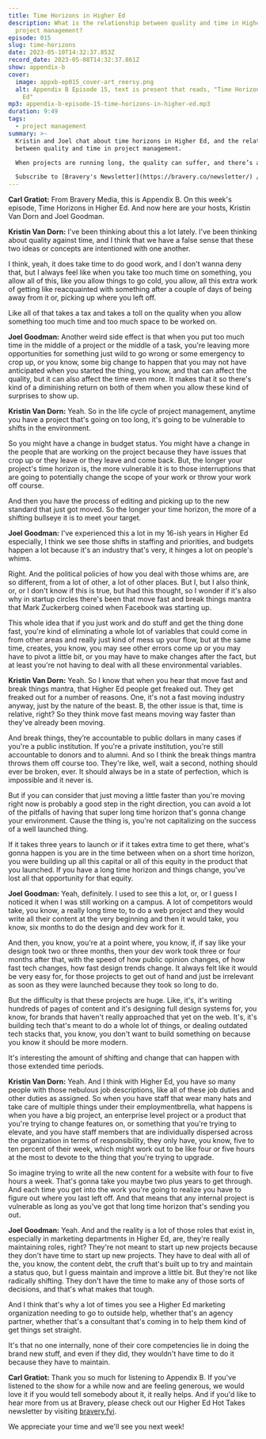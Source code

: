 ```yaml
---
title: Time Horizons in Higher Ed
description: What is the relationship between quality and time in Higher Ed
  project management?
episode: 015
slug: time-horizons
date: 2023-05-10T14:32:37.853Z
record_date: 2023-05-08T14:32:37.861Z
show: appendix-b
cover:
  image: appxb-ep015_cover-art_reersy.png
  alt: Appendix B Episode 15, text is present that reads, "Time Horizons in Higher
    Ed"
mp3: appendix-b-episode-15-time-horizons-in-higher-ed.mp3
duration: 9:49
tags:
  - project management
summary: >-
  Kristin and Joel chat about time horizons in Higher Ed, and the relationship
  between quality and time in project management. 

  When projects are running long, the quality can suffer, and there’s an increased risk of random events and changes to the environment. Sometimes moving faster can help eliminate these pitfalls altogether.

  Subscribe to [Bravery's Newsletter](https://bravery.co/newsletter/) / [Follow Joel](https://www.linkedin.com/in/joelgoodman/) / [Follow Kristin](https://www.linkedin.com/in/kristinvandorn/) / [Follow Bravery on LinkedIn](https://www.linkedin.com/company/bravery-media/)
---
```

**Carl Gratiot:**
From Bravery Media, this is Appendix B. On this week's episode, Time Horizons in Higher Ed. And now here are your hosts, Kristin Van Dorn and Joel Goodman. 

**Kristin Van Dorn:**
I've been thinking about this a lot lately. I've been thinking about quality against time, and I think that we have a false sense that these two ideas or concepts are intentioned with one another.

I think, yeah, it does take time to do good work, and I don't wanna deny that, but I always feel like when you take too much time on something, you allow all of this, like you allow things to go cold, you allow, all this extra work of getting like reacquainted with something after a couple of days of being away from it or, picking up where you left off.

Like all of that takes a tax and takes a toll on the quality when you allow something too much time and too much space to be worked on. 

**Joel Goodman:**
Another weird side effect is that when you put too much time in the middle of a project or the middle of a task, you're leaving more opportunities for something just wild to go wrong or some emergency to crop up, or you know, some big change to happen that you may not have anticipated when you started the thing, you know, and that can affect the quality, but it can also affect the time even more. It makes that it so there's kind of a diminishing return on both of them when you allow these kind of surprises to show up.

**Kristin Van Dorn:**
Yeah. So in the life cycle of project management, anytime you have a project that's going on too long, it's going to be vulnerable to shifts in the environment.

So you might have a change in budget status. You might have a change in the people that are working on the project because they have issues that crop up or they leave or they leave and come back. But, the longer your project's time horizon is, the more vulnerable it is to those interruptions that are going to potentially change the scope of your work or throw your work off course.

And then you have the process of editing and picking up to the new standard that just got moved. So the longer your time horizon, the more of a shifting bullseye it is to meet your target. 

**Joel Goodman:**
I've experienced this a lot in my 16-ish years in Higher Ed especially, I think we see those shifts in staffing and priorities, and budgets happen a lot because it's an industry that's very, it hinges a lot on people's whims.

Right. And the political policies of how you deal with those whims are, are so different, from a lot of other, a lot of other places. But I, but I also think, or, or I don't know if this is true, but Ihad this thought, so I wonder if it's also why in startup circles there's been that move fast and break things mantra that Mark Zuckerberg coined when Facebook was starting up.

This whole idea that if you just work and do stuff and get the thing done fast, you're kind of eliminating a whole lot of variables that could come in from other areas and really just kind of mess up your flow, but at the same time, creates, you know, you may see other errors come up or you may have to pivot a little bit, or you may have to make changes after the fact, but at least you're not having to deal with all these environmental variables.

**Kristin Van Dorn:**
Yeah. So I know that when you hear that move fast and break things mantra, that Higher Ed people get freaked out. They get freaked out for a number of reasons. One, it's not a fast moving industry anyway, just by the nature of the beast. B, the other issue is that, time is relative, right? So they think move fast means moving way faster than they've already been moving. 

And break things, they’re accountable to public dollars in many cases if you're a public institution. If you're a private institution, you're still accountable to donors and to alumni. And so I think the break things mantra throws them off course too. They're like, well, wait a second, nothing should ever be broken, ever. It should always be in a state of perfection, which is impossible and it never is.

But if you can consider that just moving a little faster than you're moving right now is probably a good step in the right direction, you can avoid a lot of the pitfalls of having that super long time horizon that's gonna change your environment. Cause the thing is, you're not capitalizing on the success of a well launched thing.

If it takes three years to launch or if it takes extra time to get there, what's gonna happen is you are in the time between when on a short time horizon, you were building up all this capital or all of this equity in the product that you launched. If you have a long time horizon and things change, you've lost all that opportunity for that equity.

**Joel Goodman:**
Yeah, definitely. I used to see this a lot, or, or I guess I noticed it when I was still working on a campus. A lot of competitors would take, you know, a really long time to, to do a web project and they would write all their content at the very beginning and then it would take, you know, six months to do the design and dev work for it.

And then, you know, you're at a point where, you know, if, if say like your design took two or three months, then your dev work took three or four months after that, with the speed of how public opinion changes, of how fast tech changes, how fast design trends change. It always felt like it would be very easy for, for those projects to get out of hand and just be irrelevant as soon as they were launched because they took so long to do.

But the difficulty is that these projects are huge. Like, it's, it's writing hundreds of pages of content and it's designing full design systems for, you know, for brands that haven't really approached that yet on the web. It's, it's building tech that's meant to do a whole lot of things, or dealing outdated tech stacks that, you know, you don't want to build something on because you know it should be more modern.

It's interesting the amount of shifting and change that can happen with those extended time periods. 

**Kristin Van Dorn:**
Yeah. And I think with Higher Ed, you have so many people with those nebulous job descriptions, like all of these job duties and other duties as assigned. So when you have staff that wear many hats and take care of multiple things under their employmentbrella, what happens is when you have a big project, an enterprise level project or a product that you're trying to change features on, or something that you're trying to elevate, and you have staff members that are individually dispersed across the organization in terms of responsibility, they only have, you know, five to ten percent of their week, which might work out to be like four or five hours at the most to devote to the thing that you're trying to upgrade.

So imagine trying to write all the new content for a website with four to five hours a week. That's gonna take you maybe two plus years to get through. And each time you get into the work you're going to realize you have to figure out where you last left off. And that means that any internal project is vulnerable as long as you've got that long time horizon that's sending you out.

**Joel Goodman:**
Yeah. And and the reality is a lot of those roles that exist in, especially in marketing departments in Higher Ed, are, they're really maintaining roles, right? They're not meant to start up new projects because they don't have time to start up new projects. They have to deal with all of the, you know, the content debt, the cruft that's built up to try and maintain a status quo, but I guess maintain and improve a little bit. But they're not like radically shifting. They don't have the time to make any of those sorts of decisions, and that's what makes that tough. 

And I think that's why a lot of times you see a Higher Ed marketing organization needing to go to outside help, whether that's an agency partner, whether that's a consultant that's coming in to help them kind of get things set straight.

It's that no one internally, none of their core competencies lie in doing the brand new stuff, and even if they did, they wouldn't have time to do it because they have to maintain.

**Carl Gratiot:**
Thank you so much for listening to Appendix B. If you've listened to the show for a while now and are feeling generous, we would love it if you would tell somebody about it, it really helps. And if you'd like to hear more from us at Bravery, please check out our Higher Ed Hot Takes newsletter by visiting [bravery.fyi](https://bravery.co/newsletter/).

We appreciate your time and we'll see you next week!